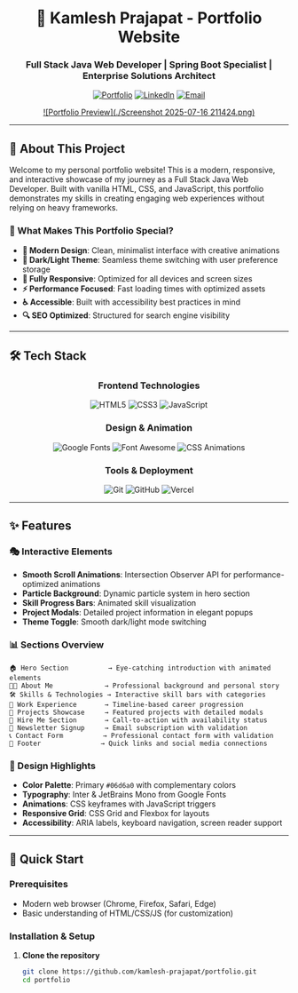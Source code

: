 <div align="center">

# 🚀 Kamlesh Prajapat - Portfolio Website

### Full Stack Java Web Developer | Spring Boot Specialist | Enterprise Solutions Architect

[![Portfolio](https://img.shields.io/badge/Portfolio-Live-06d6a0?style=for-the-badge&logo=vercel)](https://kamlesh-prajapat.vercel.app)
[![LinkedIn](https://img.shields.io/badge/LinkedIn-Connect-0077b5?style=for-the-badge&logo=linkedin)](https://linkedin.com/in/kamlesh-prajapat)
[![Email](https://img.shields.io/badge/Email-Contact-ea4335?style=for-the-badge&logo=gmail)](mailto:kamlesh.prajapat@email.com)

[![Portfolio Preview](./Screenshot 2025-07-16 211424.png)](https://kamlesh-67.github.io/portfolio/)

</div>

---

## 🎯 About This Project

Welcome to my personal portfolio website! This is a modern, responsive, and interactive showcase of my journey as a Full Stack Java Web Developer. Built with vanilla HTML, CSS, and JavaScript, this portfolio demonstrates my skills in creating engaging web experiences without relying on heavy frameworks.

### 🌟 What Makes This Portfolio Special?

- **🎨 Modern Design**: Clean, minimalist interface with creative animations
- **🌙 Dark/Light Theme**: Seamless theme switching with user preference storage
- **📱 Fully Responsive**: Optimized for all devices and screen sizes
- **⚡ Performance Focused**: Fast loading times with optimized assets
- **♿ Accessible**: Built with accessibility best practices in mind
- **🔍 SEO Optimized**: Structured for search engine visibility

---

## 🛠️ Tech Stack

<div align="center">

### Frontend Technologies
![HTML5](https://img.shields.io/badge/HTML5-E34F26?style=for-the-badge&logo=html5&logoColor=white)
![CSS3](https://img.shields.io/badge/CSS3-1572B6?style=for-the-badge&logo=css3&logoColor=white)
![JavaScript](https://img.shields.io/badge/JavaScript-F7DF1E?style=for-the-badge&logo=javascript&logoColor=black)

### Design & Animation
![Google Fonts](https://img.shields.io/badge/Google%20Fonts-4285F4?style=for-the-badge&logo=google-fonts&logoColor=white)
![Font Awesome](https://img.shields.io/badge/Font%20Awesome-339AF0?style=for-the-badge&logo=font-awesome&logoColor=white)
![CSS Animations](https://img.shields.io/badge/CSS%20Animations-FF6B6B?style=for-the-badge&logo=css3&logoColor=white)

### Tools & Deployment
![Git](https://img.shields.io/badge/Git-F05032?style=for-the-badge&logo=git&logoColor=white)
![GitHub](https://img.shields.io/badge/GitHub-181717?style=for-the-badge&logo=github&logoColor=white)
![Vercel](https://img.shields.io/badge/Vercel-000000?style=for-the-badge&logo=vercel&logoColor=white)

</div>

---

## ✨ Features

### 🎭 Interactive Elements
- **Smooth Scroll Animations**: Intersection Observer API for performance-optimized animations
- **Particle Background**: Dynamic particle system in hero section
- **Skill Progress Bars**: Animated skill visualization
- **Project Modals**: Detailed project information in elegant popups
- **Theme Toggle**: Smooth dark/light mode switching

### 📊 Sections Overview
```
🏠 Hero Section          → Eye-catching introduction with animated elements
👨‍💻 About Me             → Professional background and personal story
🛠️ Skills & Technologies → Interactive skill bars with categories
💼 Work Experience       → Timeline-based career progression
🚀 Projects Showcase     → Featured projects with detailed modals
💼 Hire Me Section       → Call-to-action with availability status
📧 Newsletter Signup     → Email subscription with validation
📞 Contact Form          → Professional contact form with validation
🔗 Footer               → Quick links and social media connections
```

### 🎨 Design Highlights
- **Color Palette**: Primary `#06d6a0` with complementary colors
- **Typography**: Inter & JetBrains Mono from Google Fonts
- **Animations**: CSS keyframes with JavaScript triggers
- **Responsive Grid**: CSS Grid and Flexbox for layouts
- **Accessibility**: ARIA labels, keyboard navigation, screen reader support

---

## 🚀 Quick Start

### Prerequisites
- Modern web browser (Chrome, Firefox, Safari, Edge)
- Basic understanding of HTML/CSS/JS (for customization)

### Installation & Setup

1. **Clone the repository**
   ```bash
   git clone https://github.com/kamlesh-prajapat/portfolio.git
   cd portfolio
